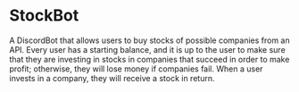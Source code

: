 # StockBot
A DiscordBot that allows users to buy stocks of possible companies from an API. Every user has a starting balance, and it is up to the user to make sure that they are investing in stocks in companies that succeed in order to make profit; otherwise, they will lose money if companies fail. When a user invests in a company, they will receive a stock in return. 
